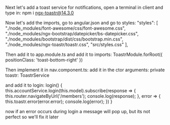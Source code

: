 Next let's add a toast service for notifications, open a terminal in client and type in:
npm i ngx-toastr@14.3.0

Now let's add the imports, go to angular.json and go to styles:
"styles": [
              "./node_modules/font-awesome/css/font-awesome.css",
              "./node_modules/ngx-bootstrap/datepicker/bs-datepicker.css",
              "./node_modules/bootstrap/dist/css/bootstrap.min.css",
              "./node_modules/ngx-toastr/toastr.css",
              "src/styles.css"
            ],

Then add it to app.module.ts and add it to imports:
ToastrModule.forRoot({
      positionClass: 'toast-bottom-right'
    })

Then implement it in nav.component.ts:
add it in the ctor arguments:
private toastr: ToastrService

and add it to login:
  login() {
    this.accountService.login(this.model).subscribe(response => {
      this.router.navigateByUrl('/members');
      console.log(response);
    }, error => {
      this.toastr.error(error.error);
      console.log(error);
    })
  }

now if an error occurs during login a message will pop up, but its not perfect so we'll fix it later